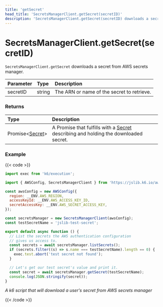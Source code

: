 ```yaml
---
title: 'getSecret'
head_title: 'SecretsManagerClient.getSecret(secretID)'
description: 'SecretsManagerClient.getSecret(secretID) downloads a secret from AWS secrets manager'
---
```


# SecretsManagerClient.getSecret(secretID)

`SecretsManagerClient.getSecret` downloads a secret from AWS secrets manager.

| Parameter | Type   | Description                                |
| :-------- | :----- | :----------------------------------------- |
| secretID  | string | The ARN or name of the secret to retrieve. |

### Returns

| Type                                                                                                             | Description                                                                                                                                                                          |
| :--------------------------------------------------------------------------------------------------------------- | :----------------------------------------------------------------------------------------------------------------------------------------------------------------------------------- |
| Promise<[Secret](https://grafana.com/docs/k6/<K6_VERSION>/javascript-api/jslib/aws/secretsmanagerclient/secret)> | A Promise that fulfills with a [Secret](https://grafana.com/docs/k6/<K6_VERSION>/javascript-api/jslib/aws/secretsmanagerclient/secret) describing and holding the downloaded secret. |

### Example

{{< code >}}

```javascript
import exec from 'k6/execution';

import { AWSConfig, SecretsManagerClient } from 'https://jslib.k6.io/aws/0.11.0/secrets-manager.js';

const awsConfig = new AWSConfig({
  region: __ENV.AWS_REGION,
  accessKeyId: __ENV.AWS_ACCESS_KEY_ID,
  secretAccessKey: __ENV.AWS_SECRET_ACCESS_KEY,
});

const secretsManager = new SecretsManagerClient(awsConfig);
const testSecretName = 'jslib-test-secret';

export default async function () {
  // List the secrets the AWS authentication configuration
  // gives us access to.
  const secrets = await secretsManager.listSecrets();
  if (secrets.filter((s) => s.name === testSecretName).length == 0) {
    exec.test.abort('test secret not found');
  }

  // Let's get our test secret's value and print it.
  const secret = await secretsManager.getSecret(testSecretName);
  console.log(JSON.stringify(secret));
}
```

_A k6 script that will download a user's secret from AWS secrets manager_

{{< /code >}}
